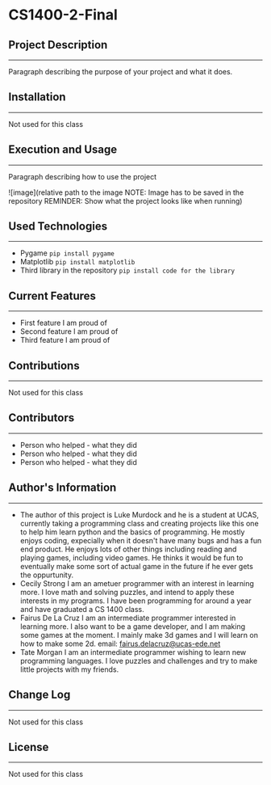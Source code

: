 # CS1400-2-Final

## Project Description
---
Paragraph describing the purpose of your project and what it does.  

## Installation
---
Not used for this class  

## Execution and Usage
---
Paragraph describing how to use the project

![image](relative path to the image NOTE: Image has to be saved in the repository REMINDER: Show what the project looks like when running)  

## Used Technologies
---
+ Pygame
`pip install pygame`
+ Matplotlib
`pip install matplotlib`
+ Third library in the repository
`pip install code for the library`  

## Current Features
---
+ First feature I am proud of
+ Second feature I am proud of
+ Third feature I am proud of  

## Contributions
---
Not used for this class  

## Contributors
---
+ Person who helped - what they did
+ Person who helped - what they did
+ Person who helped - what they did  

## Author's Information
---
+ The author of this project is Luke Murdock and he is a student at UCAS, currently taking a programming class and creating projects like this one to help him learn python and the basics of programming. He mostly enjoys coding, expecially when it doesn't have many bugs and has a fun end product. He enjoys lots of other things including reading and playing games, including video games. He thinks it would be fun to eventually make some sort of actual game in the future if he ever gets the oppurtunity.  
+ Cecily Strong
I am an ametuer programmer with an interest in learning more. I love math and solving puzzles, and intend to apply these interests in my programs. I have been programming for around a year and have graduated a CS 1400 class.
+ Fairus De La Cruz
I am an intermediate programmer interested in learning more. I also want to be a game developer, and I am making some games at the moment. I mainly make 3d games and I will learn on how to make some 2d. email: fairus.delacruz@ucas-ede.net
+ Tate Morgan
  I am an intermediate programmer wishing to learn new programming languages. I love puzzles and challenges and try to make little projects with my friends.
## Change Log
---
Not used for this class  

## License
---
Not used for this class  
